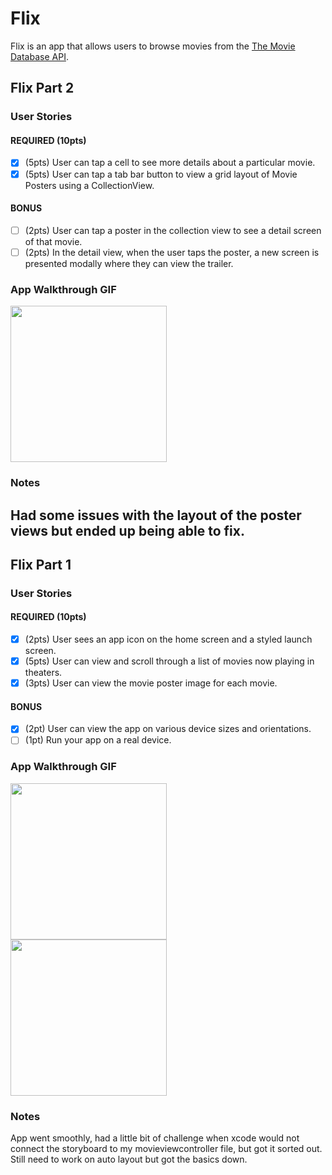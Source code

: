 # Flix

Flix is an app that allows users to browse movies from the [The Movie Database API](http://docs.themoviedb.apiary.io/#).

## Flix Part 2

### User Stories

#### REQUIRED (10pts)
- [x] (5pts) User can tap a cell to see more details about a particular movie.
- [x] (5pts) User can tap a tab bar button to view a grid layout of Movie Posters using a CollectionView.

#### BONUS
- [ ] (2pts) User can tap a poster in the collection view to see a detail screen of that movie.
- [ ] (2pts) In the detail view, when the user taps the poster, a new screen is presented modally where they can view the trailer.

### App Walkthrough GIF

<img src= https://github.com/mattmo22/flix/blob/master/flixGifpt2.gif width=250><br>

### Notes
Had some issues with the layout of the poster views but ended up being able to fix.
---

## Flix Part 1

### User Stories

#### REQUIRED (10pts)
- [x] (2pts) User sees an app icon on the home screen and a styled launch screen.
- [x] (5pts) User can view and scroll through a list of movies now playing in theaters.
- [x] (3pts) User can view the movie poster image for each movie.

#### BONUS
- [x] (2pt) User can view the app on various device sizes and orientations.
- [ ] (1pt) Run your app on a real device.

### App Walkthrough GIF

<img src="http://g.recordit.co/MPzyomxY1A.gif" width=250><br>
<img src="http://g.recordit.co/VmgH5QuWSf.gif" width=250><br>


### Notes
App went smoothly, had a little bit of challenge when xcode would not connect the storyboard to my movieviewcontroller file, but got it sorted out. Still need to work on auto layout but got the basics down. 
